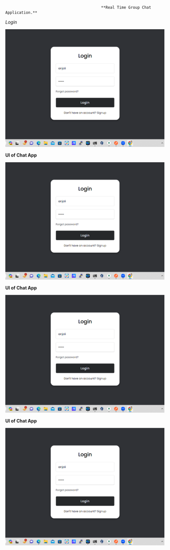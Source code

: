                                               **Real Time Group Chat Application.**

*Login*

 <img src="frontend/icons/loginScreenShot.png" alt="Login Screenshot" style="width:500px;">


**UI of Chat App**

<img src="frontend/icons/loginScreenShot.png" alt="Login Screenshot" style="width:500px;">

**UI of Chat App**

<img src="frontend/icons/loginScreenShot.png" alt="Login Screenshot" style="width:500px;">


**UI of Chat App**

<img src="frontend/icons/loginScreenShot.png" alt="Login Screenshot" style="width:500px;">


